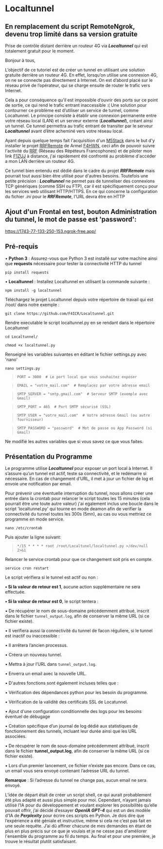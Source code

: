 # Localtunnel
## En remplacement du script RemoteNgrok, devenu trop limité dans sa version gratuite
Prise de contrôle distant derrière un routeur 4G via ***Localtunnel*** qui est totalement gratuit pour le moment.

Bonjour à tous,

L’objectif de ce tutoriel est de créer un tunnel en utilisant une solution gratuite derrière un routeur 4G. En effet, lorsqu’on utilise une connexion 4G, on ne se connecte pas directement à Internet. On est d’abord placé sur le réseau privé de l’opérateur, qui se charge ensuite de router le trafic vers Internet.

Cela a pour conséquence qu’il est impossible d’ouvrir des ports sur ce point de sortie, ce qui rend le trafic entrant inaccessible :( Une solution pour contourner ce problème est d’utiliser un service de tunnel, comme Localtunnel. Le principe consiste à établir une connexion permanente entre votre réseau local (LAN) et un serveur externe (***Localtunnel***), créant ainsi un tunnel. Ce tunnel permettra au trafic entrant de transiter par le serveur ***Localtunnel*** avant d’être acheminé vers votre réseau local.

Ayant depuis quelque temps fait l'acquisition d'un [M5Stack](https://m5stack.com/) dans le but d'y installer le projet [RRFRemote](https://github.com/armel/RRFRemote) de Armel [F4HWN](https://www.qrz.com/db/F4HWN), ceci afin de pouvoir suivre l'activité du [RRF](http://rrf4.f5nlg.ovh:82/) (Réseau des Répéteurs Francophones) et de piloter mon link [F1ZUJ](https://www.qrz.com/db/F1ZUJ) à distance, j'ai rapidement été confronté au problème d'accéder a mon LAN derrière un routeur 4G.

Ce tunnel bien entendu est dédié dans le cadre du projet ***RRFRemote*** mais pourrait tout aussi bien être utilisé pour d'autres besoins.
Toutefois une petite précision : ***Localtunnel*** ne permet pas de tunneliser des connexions TCP génériques (comme SSH ou FTP), car il est spécifiquement conçu pour les services web utilisant HTTP/HTTPS. 
En ce qui concerne la configuration du fichier _.ini_ pour le ***RRFRemote***, l'URL devra être en HTTP

## Ajout d'un Frontal en test, bouton Administration du tunnel, le mot de passe est 'password':
https://1743-77-133-250-153.ngrok-free.app/

## Pré-requis
• **Python 3** : Assurez-vous que Python 3 est installé sur votre machine ainsi que **requests** nécessaire pour tester la connectivité HTTP du tunnel

`pip install requests`
 
• **Localtunnel** : Installez Localtunnel en utilisant la commande suivante :

`npm install -g localtunnel`

Téléchargez le projet Localtunnel depuis votre répertoire de travail qui est /root/ dans notre exemple :

`git clone https://github.com/F4ICR/Localtunnel.git`

Rendre executable le script localtunnel.py en se rendant dans le répertoire Localtunnel

`cd Localtunnel/`

`chmod +x localtunnel.py`

Renseigné les variables suivantes en éditant le fichier settings.py avec 'nano'

`nano settings.py`

> `PORT = 3000  # Le port local que vous souhaitez exposer`

> `EMAIL = "votre_mail.com"  # Remplacez par votre adresse email`
 
> `SMTP_SERVER = "smtp.gmail.com"  # Serveur SMTP (exemple avec Gmail)`

> `SMTP_PORT = 465  # Port SMTP sécurisé (SSL)`

> `SMTP_USER = "votre_mail.com"  # Votre adresse Gmail (ou autre fournisseur)`

> `SMTP_PASSWORD = "password"  # Mot de passe ou App Password (si Gmail)`

Ne modifié les autres variables que si vous savez ce que vous faites.

## Présentation du Programme

Le programme utilise ***Localtunnel*** pour exposer un port local à Internet. Il s’assure qu’un tunnel est actif, teste sa connectivité, et le redémarre si nécessaire. En cas de changement d’URL, il met à jour un fichier de log et envoie une notification par email.

Pour prévenir une éventuelle interruption du tunnel, nous allons créer une entrée dans la crontab pour relancer le script toutes les 15 minutes (cela pourrait être une toute autre valeur) j'ai egalement inclus une boucle dans le script 'localtunnel.py' qui tourne en mode deamon afin de verifier la connectivité du tunnel toutes les 300s (5mn), au cas ou vous mettriez ce programme en mode service.

`nano /etc/crontab`

Puis ajouter la ligne suivant:

> `*/15 * * * * root /root/Localtunel/localtunnel.py >/dev/null 2>&1`

Relancer le service crontab pour que ce changement soit pris en compte.

`service cron restart`

Le script vérifiera si le tunnel est actif ou non :

**• Si la valeur de retour est 1**, aucune action supplémentaire ne sera effectuée.

**• Si la valeur de retour est 0**, le script tentera :

• De récupérer le nom de sous-domaine précédemment attribué, inscrit dans le fichier `tunnel_output.log`, afin de conserver la même URL (si ce fichier existe).

• Il verifiera aussi la connectivité du tunnel de facon réguliere, si le tunnel est inactif ou inaccessible :

•	Il arrêtera l’ancien processus.

•	Créera un nouveau tunnel.

•	Mettra à jour l’URL dans `tunnel_output.log`.

•	Enverra un email avec la nouvelle URL.

•   D'autres fonctions sont également incluses telles que :

•   Vérification des dépendances python pour les besoin du programme.

•   Vérification de la validité des certificats SSL de Locatunnel.

•   Ajout d'une configuration conditionnelle des logs pour les besoins éventuel de débugage

•   Création spécifique d’un journal de log dédié aux statistiques de fonctionnement des tunnels, incluant leur durée ainsi que les URL associées.

• De récupérer le nom de sous-domaine précédemment attribué, inscrit dans le fichier **tunnel_output.log**, afin de conserver la même URL (si ce fichier existe).

• Lors d’un premier lancement, ce fichier n’existe pas encore. Dans ce cas, un email vous sera envoyé contenant l’adresse URL du tunnel.

**Remarque** : Si l’adresse du tunnel ne change pas, aucun email ne sera envoyé.

L’idée de départ était de créer un script shell, ce qui aurait probablement été plus adapté et aussi plus simple pour moi. Cependant, n’ayant jamais utilisé l’IA pour du développement et voulant explorer les possibilités qu’elle pouvait offrir, j’ai décidé d’essayer ***OpenIA GPT-4*** qui est un des modèle d'IA de ***Perplexity*** pour écrire ces scripts en Python.
Je dois dire que l’expérience a été géniale et instructive, même si cela ne c’est pas fait en une seule requête. J’ai dû affiner chacune de mes demandes en étant de plus en plus précis sur ce que je voulais et je ne cesse pas d'améliorer l'ensemble du programme au fil du temps. 
Au final et pour une première, je trouve le résultat plutôt satisfaisant.
